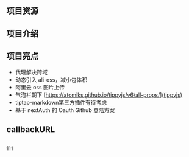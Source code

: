 ## 项目资源

## 项目介绍

## 项目亮点

- 代理解决跨域
- 动态引入 ali-oss，减小包体积
- 阿里云 oss 图片上传
- 气泡栏朝下 [https://atomiks.github.io/tippyjs/v6/all-props/](tippyjs)
- tiptap-markdown第三方插件有待考虑
- 基于 nextAuth 的 Oauth Github 登陆方案

## callbackURL

<!-- [origin]/api/auth/callback/[provider] -->

##

111
